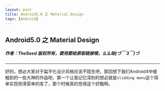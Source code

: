 ```yaml
---
layout: post
title: Android5.0 之 Material Design
tags: [Android]
---
```

## Android5.0 之 Material Design
##### 作者：TheSeed *版权所有，要用要给原版链接哦，么么哒(づ￣ 3￣)づ*
---
好的，想必大家对于扁平化设计风格应该不陌生吧，那回想下我们Android4中接触到的一些大神的作品吧，第一个让我记忆深刻的想必就是`slidding menu`这个简单实现侧滑菜单的库了，那个时候真的觉得这个好酷啊。
